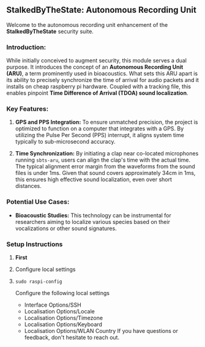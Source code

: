 ## StalkedByTheState: Autonomous Recording Unit 

Welcome to the autonomous recording unit enhancement of the **StalkedByTheState** security suite.

### Introduction:
While initially conceived to augment security, this module serves a dual purpose. It introduces the concept of an **Autonomous Recording Unit (ARU)**, a term prominently used in bioacoustics. What sets this ARU apart is its ability to precisely synchronize the time of arrival for audio packets and it installs on cheap raspberry pi hardware. Coupled with a tracking file, this enables pinpoint **Time Difference of Arrival (TDOA) sound localization**.

### Key Features:

1. **GPS and PPS Integration:** To ensure unmatched precision, the project is optimized to function on a computer that integrates with a GPS. By utilizing the Pulse Per Second (PPS) interrupt, it aligns system time typically to sub-microsecond accuracy.
   
2. **Time Synchronization:** By initiating a clap near co-located microphones running `sbts-aru`, users can align the clap's time with the actual time. The typical alignment error margin from the waveforms from the sound files is under 1ms. Given that sound covers approximately 34cm in 1ms, this ensures high effective sound localization, even over short distances.

### Potential Use Cases:
- **Bioacoustic Studies:** This technology can be instrumental for researchers aiming to localize various species based on their vocalizations or other sound signatures.

### Setup Instructions

1. **First**
2. Configure local settings

3. ```
   sudo raspi-config
   ```
   Configure the following local settings
   - Interface Options/SSH
   - Localisation Options/Locale
   - Localisation Options/Timezone
   - Localisation Options/Keyboard
   - Localisation Options/WLAN Country
If you have questions or feedback, don't hesitate to  reach out.
